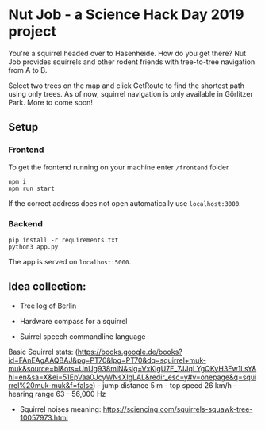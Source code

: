 # Nut Job - a Science Hack Day 2019 project

You're a squirrel headed over to Hasenheide. How do you get there? 
Nut Job provides squirrels and other rodent friends with tree-to-tree navigation from A to B.

Select two trees on the map and click GetRoute to find the shortest path using only trees.
As of now, squirrel navigation is only available in Görlitzer Park. More to come soon!

## Setup

### Frontend 
To get the frontend running on your machine enter `/frontend` folder 
```
npm i
npm run start
```
If the correct address does not open automatically use `localhost:3000`.

### Backend
```
pip install -r requirements.txt
python3 app.py
```
The app is served on `localhost:5000`.

## Idea collection:

- Tree log of Berlin

- Hardware compass for a squirrel

- Suirrel speech commandline language

Basic Squirrel stats:
    (https://books.google.de/books?id=FAnEAgAAQBAJ&pg=PT70&lpg=PT70&dq=squirrel+muk-muk&source=bl&ots=UnUg938mlN&sig=VxKlgU7E_7JJqLYgQKyH3Ew1LsY&hl=en&sa=X&ei=51EpVaa0JcyWNsXIgLAL&redir_esc=y#v=onepage&q=squirrel%20muk-muk&f=false)
    - jump distance 5 m
    - top speed 26 km/h
    - hearing range 63 - 56,000 Hz
    
- Squirrel noises meaning:
    https://sciencing.com/squirrels-squawk-tree-10057973.html
    
